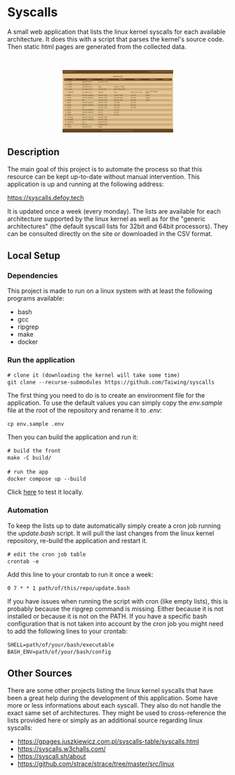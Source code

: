# Syscalls

A small web application that lists the linux kernel syscalls for each available
architecture. It does this with a script that parses the kernel's source code.
Then static html pages are generated from the collected data.

<br />
<p align="center">
	<img src="https://github.com/Taiwing/syscalls/blob/master/resources/screenshot.png?raw=true" alt="Syscalls app screenshot" style="width: 50%;" />
</p>

## Description

The main goal of this project is to automate the process so that this resource
can be kept up-to-date without manual intervention. This application is up and
running at the following address:

https://syscalls.defoy.tech

It is updated once a week (every monday). The lists are available for each
architecture supported by the linux kernel as well as for the "generic
architectures" (the default syscall lists for 32bit and 64bit processors). They
can be consulted directly on the site or downloaded in the CSV format.

## Local Setup

### Dependencies

This project is made to run on a linux system with at least the following
programs available:

- bash
- gcc
- ripgrep
- make
- docker

### Run the application

```shell
# clone it (downloading the kernel will take some time)
git clone --recurse-submodules https://github.com/Taiwing/syscalls
```

The first thing you need to do is to create an environment file for the
application. To use the default values you can simply copy the _env.sample_ file
at the root of the repository and rename it to _.env_:

```shell
cp env.sample .env
```

Then you can build the application and run it:

```shell
# build the front
make -C build/

# run the app
docker compose up --build
```

Click [here](http://localhost:8080) to test it locally.

### Automation

To keep the lists up to date automatically simply create a cron job running the
_update.bash_ script. It will pull the last changes from the linux kernel
repository, re-build the application and restart it.

```shell
# edit the cron job table
crontab -e
```

Add this line to your crontab to run it once a week:

```cron
0 7 * * 1 path/of/this/repo/update.bash
```

If you have issues when running the script with cron (like empty lists), this is
probably because the ripgrep command is missing. Either because it is not
installed or because it is not on the PATH. If you have a specific bash
configuration that is not taken into account by the cron job you might need to
add the following lines to your crontab:

```shell
SHELL=path/of/your/bash/executable
BASH_ENV=path/of/your/bash/config
```

## Other Sources

There are some other projects listing the linux kernel syscalls that have been a
great help during the development of this application. Some have more or less
informations about each syscall. They also do not handle the exact same set of
architectures. They might be used to cross-reference the lists provided here or
simply as an additional source regarding linux syscalls:

- https://gpages.juszkiewicz.com.pl/syscalls-table/syscalls.html
- https://syscalls.w3challs.com/
- https://syscall.sh/about
- https://github.com/strace/strace/tree/master/src/linux
